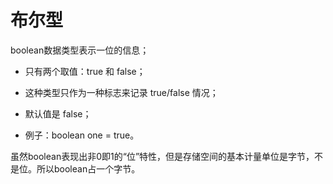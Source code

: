 # 布尔型

boolean数据类型表示一位的信息；

-   只有两个取值：true 和 false；

-   这种类型只作为一种标志来记录 true/false 情况；

-   默认值是 false；

-   例子：boolean one = true。

虽然boolean表现出非0即1的“位”特性，但是存储空间的基本计量单位是字节，不是位。所以boolean占一个字节。